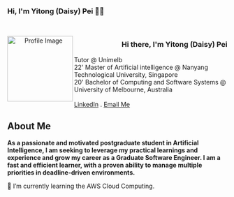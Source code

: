 ### Hi, I'm Yitong (Daisy) Pei 👩‍💻



<br />
<p align="center">
    <img align="left" src="https://avatars.githubusercontent.com/u/71160237?s=400&u=0252f3346f4624c5b55d23bb4a1f2f789e67debe&v=4" alt="Profile Image" width="150" height="150">

  <h3 align="right">Hi there, I'm Yitong (Daisy) Pei</h3>

  <p clear="right"">
    Tutor @ Unimelb <br />
    22' Master of Artificial intelligence @ Nanyang Technological University, Singapore <br />
    20' Bachelor of Computing and Software Systems @ University of Melbourne, Australia 
    <br />
<!--     <a href="https://room-of-requirement.atlassian.net/wiki/spaces/ROR/pages/14975667/Introduction"><strong>Explore the project Confluence 
    page »</strong></a> -->
    <br />
    <a href="https://www.linkedin.com/in/daisy-pei-b67763211/">LinkedIn</a>
    .
    <a href="mailto:yitongp22@gmail.com?">Email Me</a>
  </p>
</p>

## About Me

**As a passionate and motivated postgraduate student in Artificial Intelligence, I am seeking to leverage my practical learnings and experience and grow my career as a Graduate Software Engineer. I am a fast and efficient learner, with a proven ability to manage multiple priorities in deadline-driven environments.**


🌱 I’m currently learning the AWS Cloud Computing. 
